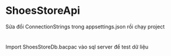 # ShoesStoreApi
Sửa đổi ConnectionStrings trong appsettings.json rồi chạy project
#
Import ShoesStoreDb.bacpac vào sql server để test dữ liệu
